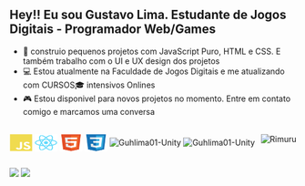 ## Hey!! Eu sou Gustavo Lima. Estudante de Jogos Digitais - Programador Web/Games

- 🌱 construio pequenos projetos com JavaScript Puro, HTML e CSS. E também trabalho com o UI e UX design dos projetos
- 💻 Estou atualmente na Faculdade de Jogos Digitais e me atualizando com CURSOS🎓 intensivos Onlines
- 🎮 Estou disponivel para novos projetos no momento. Entre em contato comigo e marcamos uma conversa


<div style="display: inline_block"><br>
  <img align="center" alt="Guhlima01-Js" height="30" width="40" src="https://raw.githubusercontent.com/devicons/devicon/master/icons/javascript/javascript-plain.svg">
  <img align="center" alt="Guhlima01-React" height="30" width="40" src="https://raw.githubusercontent.com/devicons/devicon/master/icons/react/react-original.svg">
  <img align="center" alt="Guhlima01-HTML" height="30" width="40" src="https://raw.githubusercontent.com/devicons/devicon/master/icons/html5/html5-original.svg">
  <img align="center" alt="Guhlima01-CSS" height="30" width="40" src="https://raw.githubusercontent.com/devicons/devicon/master/icons/css3/css3-original.svg">
  <img align="center" alt="Guhlima01-Unity" height="30" width="40" src="https://cdn.jsdelivr.net/gh/devicons/devicon/icons/unity/unity-original.svg">
  <img align="center" alt="Guhlima01-Unity" height="30" width="40" src="https://cdn.jsdelivr.net/gh/devicons/devicon/icons/csharp/csharp-original.svg">
          
  
  <img align="right" alt="Rimuru" height="150" src="https://media.discordapp.net/attachments/1014513707092541513/1014513840366559242/unknown.png?width=676&height=676">

  
</div>
  
##

  <a href="https://instagram.com/guhlima01" target="_blank"><img src="https://img.shields.io/badge/-Instagram-%23E4405F?style=for-the-badge&logo=instagram&logoColor=white" target="_blank"></a>
  <a href="https://www.linkedin.com/in/gustavo-rodrigues-1b25591b6/" target="_blank"><img src="https://img.shields.io/badge/-LinkedIn-%230077B5?style=for-the-badge&logo=linkedin&logoColor=white" target="_blank"></a>
